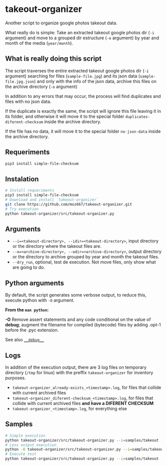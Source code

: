 # takeout-organizer

Another script to organize google photos takeout data.

What really do is simple: Take an extracted takeout google photos dir (`-i` argument) and move to a grouped dir estructure (`-o` argument) by year and month of the media (`year/month`).

## What is really doing this script

The script traverses the entire extracted takeout google photos dir (`-i` argument) searching for files (`sample-file.jpg`) and its json data (`sample-file.jpg.json`) and only with the info of the json data, archive this files on the archive directory (`-o` argument)

In addition to any errors that may occur, the process will find duplicates and files with no json data.

If the duplicate is exactly the same, the script will ignore this file leaving it in its folder, and otherwise it will move it to the special folder `duplicates-diferent-checksum` inside the archive directory.

If the file has no data, it will move it to the special folder `no-json-data` inside the archive directory.

## Requeriments

```bash
pip3 install simple-file-checksum
```

## Instalation

```bash
# Install requeriments
pip3 install simple-file-checksum
# Download and install `takeout-organizer`
git clone https://github.com/moz667/takeout-organizer.git
# Try execution
python takeout-organizer/src/takeout-organizer.py
```

## Arguments

* `--i=<takeout-directory>, --idir=<takeout-directory>`, input directory or the directory where the takeout files are.
* `--o=<archive-directory>, --odir=<archive-directory>`, output directory or the directory to archive grouped by year and month the takeout files.
* `--dry_run`, optional, test de execution. Not move files, only show what are going to do.

## Python arguments

By default, the script generates some verbose output, to reduce this, execute python with `-O` argument.

**From the `man python`:**

**-O** Remove  assert statements and any code conditional on the value of __debug__; augment the filename for compiled (bytecode) files by adding .opt-1 before the .pyc extension.

See also [`__debug__`](https://docs.python.org/3/library/constants.html#debug__)

## Logs

In addition of the execution output, there are 3 log files on temporary directory (`/tmp` for linux) with the preffix `takeout-organizer` for inventory purposes.

* `takeout-organizer_already-exists_<timestamp>.log`, for files that collide with current archived files
* `takeout-organizer_diferent-checksum_<timestamp>.log`, for files that collide with current archived files **and have a DIFERENT CHECKSUM**
* `takeout-organizer_<timestamp>.log`, for everything else

## Samples

```bash
# Simple execution
python takeout-organizer/src/takeout-organizer.py --i=samples/takeout --o=samples/archive
# Less output execution
python -O takeout-organizer/src/takeout-organizer.py --i=samples/takeout --o=samples/archive
# Execute test
python takeout-organizer/src/takeout-organizer.py --i=samples/takeout --o=samples/archive --dry_run
```